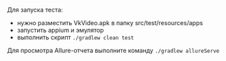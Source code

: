 Для запуска теста:
- нужно разместить VkVideo.apk в папку src/test/resources/apps
- запустить appium и эмулятор
- выполнить скрипт `./gradlew clean test`

Для просмотра Allure-отчета выполните команду `./gradlew allureServe`
